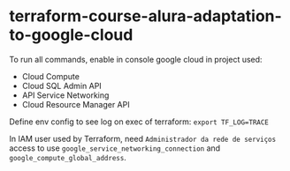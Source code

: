 # terraform-course-alura-adaptation-to-google-cloud

To run all commands, enable in console google cloud in project used:
- Cloud Compute
- Cloud SQL Admin API
- API Service Networking
- Cloud Resource Manager API

Define env config to see log on exec of terraform:
`export TF_LOG=TRACE`

In IAM user used by Terraform, need `Administrador da rede de serviços` access to use `google_service_networking_connection` and `google_compute_global_address`.